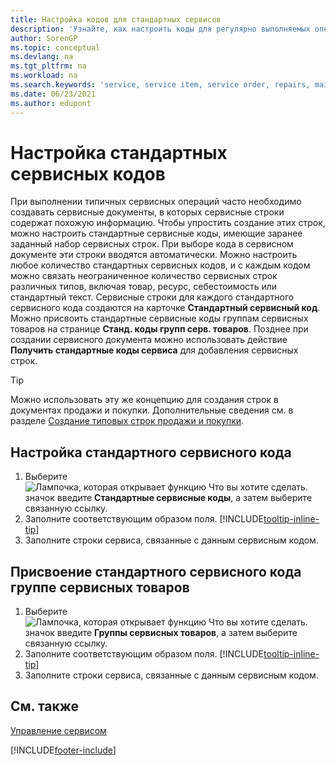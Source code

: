 ```yaml
---
title: Настройка кодов для стандартных сервисов
description: 'Узнайте, как настроить коды для регулярно выполняемых операций сервиса с заранее определенным набором строк сервиса.'
author: SorenGP
ms.topic: conceptual
ms.devlang: na
ms.tgt_pltfrm: na
ms.workload: na
ms.search.keywords: 'service, service item, service order, repairs, maintenance'
ms.date: 06/23/2021
ms.author: edupont
---
```


# <a name="set-up-standard-service-codes"></a><a name="set-up-standard-service-codes"></a>Настройка стандартных сервисных кодов

При выполнении типичных сервисных операций часто необходимо создавать сервисные документы, в которых сервисные строки содержат похожую информацию. Чтобы упростить создание этих строк, можно настроить стандартные сервисные коды, имеющие заранее заданный набор сервисных строк. При выборе кода в сервисном документе эти строки вводятся автоматически. Можно настроить любое количество стандартных сервисных кодов, и с каждым кодом можно связать неограниченное количество сервисных строк различных типов, включая товар, ресурс, себестоимость или стандартный текст. Сервисные строки для каждого стандартного сервисного кода создаются на карточке **Стандартный сервисный код**. Можно присвоить стандартные сервисные коды группам сервисных товаров на странице **Станд. коды групп серв. товаров**. Позднее при создании сервисного документа можно использовать действие **Получить стандартные коды сервиса** для добавления сервисных строк.  
  
> [!Tip]
> Можно использовать эту же концепцию для создания строк в документах продажи и покупки. Дополнительные сведения см. в разделе [Создание типовых строк продажи и покупки](sales-how-work-standard-lines.md).  
  
## <a name="to-set-up-a-standard-service-code"></a><a name="to-set-up-a-standard-service-code"></a>Настройка стандартного сервисного кода

1. Выберите ![Лампочка, которая открывает функцию Что вы хотите сделать.](media/ui-search/search_small.png "Что вы хотите сделать") значок введите **Стандартные сервисные коды**, а затем выберите связанную ссылку.  
2. Заполните соответствующим образом поля. [!INCLUDE[tooltip-inline-tip](includes/tooltip-inline-tip_md.md)]  
3. Заполните строки сервиса, связанные с данным сервисным кодом.  

## <a name="to-assign-a-standard-service-code-to-a-service-item-group"></a><a name="to-assign-a-standard-service-code-to-a-service-item-group"></a>Присвоение стандартного сервисного кода группе сервисных товаров

1. Выберите ![Лампочка, которая открывает функцию Что вы хотите сделать.](media/ui-search/search_small.png "Что вы хотите сделать") значок введите **Группы сервисных товаров**, а затем выберите связанную ссылку.  
2. Заполните соответствующим образом поля. [!INCLUDE[tooltip-inline-tip](includes/tooltip-inline-tip_md.md)]
3. Заполните строки сервиса, связанные с данным сервисным кодом.  

## <a name="see-also"></a><a name="see-also"></a>См. также

[Управление сервисом](service-service.md)

[!INCLUDE[footer-include](includes/footer-banner.md)]
